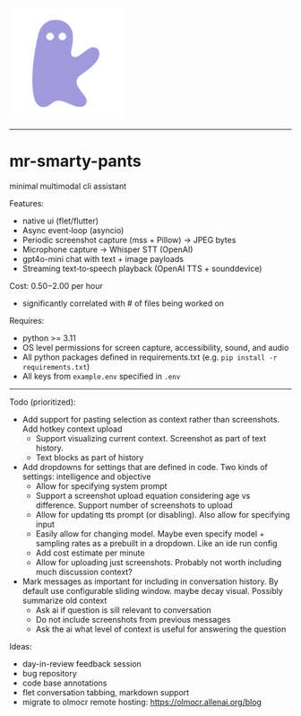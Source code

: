 <img src="assets/logo.png" alt="Logo" width="200"/>

---

# mr-smarty-pants


minimal multimodal cli assistant

Features:
- native ui (flet/flutter)
- Async event‑loop (asyncio)
- Periodic screenshot capture (mss + Pillow) → JPEG bytes
- Microphone capture → Whisper STT (OpenAI)
- gpt4o-mini chat with text + image payloads
- Streaming text‑to‑speech playback (OpenAI TTS + sounddevice)

Cost: $0.50-$2.00 per hour
- significantly correlated with # of files being worked on

Requires:
- python >= 3.11
- OS level permissions for screen capture, accessibility, sound, and audio
- All python packages defined in requirements.txt (e.g. `pip install -r requirements.txt`)
- All keys from `example.env` specified in `.env`

---

Todo (prioritized):
- Add support for pasting selection as context rather than screenshots. Add hotkey context upload
    - Support visualizing current context. Screenshot as part of text history.
    - Text blocks as part of history
- Add dropdowns for settings that are defined in code. Two kinds of settings: intelligence and objective
    - Allow for specifying system prompt
    - Support a screenshot upload equation considering age vs difference. Support number of screenshots to upload
    - Allow for updating tts prompt (or disabling). Also allow for specifying input
    - Easily allow for changing model. Maybe even specify model + sampling rates as a prebuilt in a dropdown. Like an ide run config
    - Add cost estimate per minute
    - Allow for uploading just screenshots. Probably not worth including much discussion context?
- Mark messages as important for including in conversation history. By default use configurable sliding window. maybe decay visual. Possibly summarize old context
    - Ask ai if question is sill relevant to conversation
    - Do not include screenshots from previous messages
    - Ask the ai what level of context is useful for answering the question

Ideas:
- day-in-review feedback session
- bug repository
- code base annotations
- flet conversation tabbing, markdown support
- migrate to olmocr remote hosting: https://olmocr.allenai.org/blog
